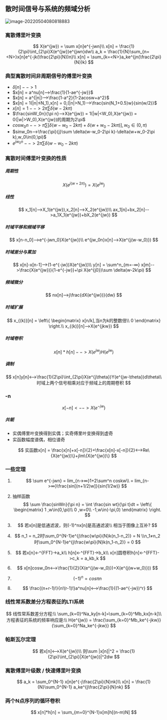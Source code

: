 ## 散时间信号与系统的频域分析 

![image-20220504080818883](%E7%AC%AC%E5%9B%9B%E7%AB%A0.assets/image-20220504080818883.png)

### 离散傅里叶变换

$$
X(e^{jw}) = \sum x[n]e^{-jwn}\\
x[n] = \frac{1}{2\pi}\int_{2\pi}X(e^{jw})e^{jwn}dw\\
a_k = \frac{1}{N}\sum_{n=<N>}x[n]e^{-jk(\frac{2\pi}{N})n}\\
x[n] = \sum_{k=<N>}a_ke^{jn(\frac{2\pi}{N})k}
$$

### 典型离散时间非周期信号的傅里叶变换

- $\delta[n]-->1$
- $x[n] = a^nu[n]-->\frac{1}{1-ae^{-jw}}$
- $x[n] = a^{|n|}-->\frac{1-a^2}{1-2acosw+a^2}$
- $x[n] = 1(|n|≤N_1),x[n] = 0,(|n|>N_1)-->\frac{sin(N_1+0.5)w}{sin(w/2)}$
- $x[n] = 1-->2\pi \sum \delta(w-2k\pi)$
- $\frac{sinW_0n}{\pi n}-->X(e^{jw}) = 1(|w|<W_0),X(e^{jw}) = 0(|w|>W_0),X(e^{jw})的周期为2\pi$
- $cosw_0n-->\pi \sum[\delta(w-w_0-2k\pi)+\delta(w+w_0-2k\pi)],w_0\in(0,\pi)$
- $sinw_0n-->\frac{\pi}{j}\sum \delta(w-w_0-2\pi k)-\delta(w+w_0-2\pi k),w_0\in(0,\pi)$
- $e^{jw_0n}-->2\pi \sum \delta(w-w_0-2k\pi)$

### 离散时间傅里叶变换的性质

##### 周期性

$$
X(e^{j(w+2\pi)}) = X(e^{jw}) 
$$

##### 线性

$$
x_1[n]-->X_1(e^{jw}),x_2[n]-->X_2(e^{jw})\\
ax_1[n]+bx_2[n]-->a_1X_1(e^{jw})+bX_2(e^{jw})
$$

##### 时域平移和频域平移

$$
x[n-n_0]-->e^{-jwn_0}X(e^{jw})\\
e^{jw_0n}x[n]-->X(e^{j(w-w_0)})
$$

##### 时域差分与累加

$$
x[n]-x[n-1]-->(1-e^{-jw})X(e^{jw})\\
y[n] = \sum^n_{m=-∞} x[m]-->\frac{X(e^{jw})}{1-e^{-jw}}+\pi X(e^{j0})\sum \delta(w-2k\pi)
$$

##### 频域微分

$$
nx[n]-->j\frac{dX(e^{jw})}{dw}
$$

##### 时域扩展

$$
x_{(k)}[n] =  \left\{
\begin{matrix}
 x[n/k],当n为k的整数倍\\
 0
\end{matrix}
\right.\\
x_{(k)}[n]-->X(e^{jkw})
$$

##### 时域卷积

$$
x[n]*h[n]-->X(e^{jw})H(e^{jw})
$$

##### 调制

$$
x[n]y[n]<-->\frac{1}{2\pi}\int_{2\pi}X(e^{j\theta})Y(e^{jw-\theta})d\theta\\
时域上两个信号相乘对应于频域上的周期卷积
$$



### -n

$$
x[-n]<-->X(e^{-jw})
$$

##### 共轭

- 实偶傅里叶变换得到实偶；实奇傅里叶变换得到虚奇
- 实函数幅度谱偶，相位谱奇

$$
实函数x[n] = \frac{x[n]+x[-n]}{2}+\frac{x[n]-x[-n]}{2}<-->Re\{X(e^{jw})\}+jIm\{X(e^{jw})\}
$$



### 一些定理

1. $$
   \sum e^{-jwn} = lim_{n->∞}1+2\sum^n coskw\\
    = lim_{n->∞}\frac{sin[(n+1/2)w]}{sin(1/2w)}
   $$

   

2. 抽样函数
   $$
   \sum \frac{sinWn}{\pi n} = \int \frac{sin wt}{\pi t}dt = \left\{
   \begin{matrix}
    1 ,w\in(0,\pi)\\
    0 ,w=0\\
    -1,w\in(-\pi,0)
   \end{matrix}
   \right.
   $$
   
3. $$
   若x[n]是低通滤波，则(-1)^nx[n]是高通滤波\\
   相当于图像上互补?
   $$

4. $$
   n_1 = n_2时\sum_0^{N-1}e^{j\frac{w\pi}{N}k(n_1-n_2)} = N
   \\n_1≠n_2时\sum_0^{N-1}e^{j\frac{w\pi}{N}k(n_1-n_2)} = 0
   $$

5. $$
   若x[n]<-^{FFT}->a_k\\
   h[n]<-^{FFT}->b_k\\
   x[n]圆卷积h[n]<-^{FFT}->c_k = a_kb_k
   $$

6. $$
   x[n]cosw_0n<-->\frac{1}{2}(X(e^{j(w-w_0)})+X(e^{j(w+w_0)}))
   $$

8. $$
   (-1)^n=cos\pi n
   $$

8. $$
   \frac{(n+r-1)!}{n!(r-1)!}a^nu[n]<-->\frac{1}{(1-ae^{-jw})^r}
   $$

### 线性常系数差分方程表征的LTI系统

$$
线性常系数差分方程:\\
\sum_{k=0}^Na_ky[n-k]=\sum_{k=0}^Mb_kx[n-k]\\
方程表征的系统的频率响应是:\\
H(e^{jw}) = \frac{\sum_{k=0}^Mb_ke^{-jkw}}{\sum_{k=0}^Na_ke^{-jkw}}
$$

### 帕斯瓦尔定理

$$
若x[n]<-->X(e^{jw})\\
则\sum |x[n]|^2 = \frac{1}{2\pi}\int_{2\pi}|X(e^{jw})|^2dw
$$

### 离散傅里叶级数 / 快速傅里叶变换

$$
a_k = \sum_0^{N-1} x[n]e^{-j\frac{2\pi}{N}nk}\\
x[n] = \frac{1}{N}\sum_0^{N-1} a_ke^{j\frac{2\pi}{N}nk}
$$

### 两个N点序列的循环卷积

$$
x[n]*h[n] = \sum_{m=0}^{N-1}x[m]h[(n-m)N]
$$
